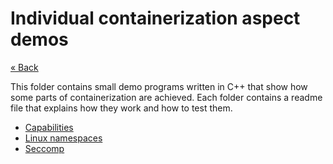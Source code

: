 # Individual containerization aspect demos

[&laquo; Back](../)

This folder contains small demo programs written in C++ that show how some parts of containerization are achieved.
Each folder contains a readme file that explains how they work and how to test them.

- [Capabilities](capabilities)
- [Linux namespaces](namespaces)
- [Seccomp](seccomp)
